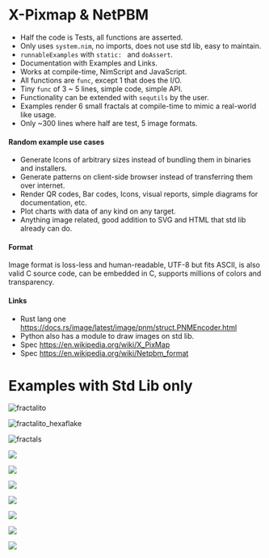 # X-Pixmap & NetPBM

- Half the code is Tests, all functions are asserted.
- Only uses `system.nim`, no imports, does not use std lib, easy to maintain.
- `runnableExamples` with `static: ` and `doAssert`.
- Documentation with Examples and Links.
- Works at compile-time, NimScript and JavaScript.
- All functions are `func`, except 1 that does the I/O.
- Tiny `func` of 3 ~ 5 lines, simple code, simple API.
- Functionality can be extended with `sequtils` by the user.
- Examples render 6 small fractals at compile-time to mimic a real-world like usage.
- Only ~300 lines where half are test, 5 image formats.


#### Random example use cases

- Generate Icons of arbitrary sizes instead of bundling them in binaries and installers.
- Generate patterns on client-side browser instead of transferring them over internet.
- Render QR codes, Bar codes, Icons, visual reports, simple diagrams for documentation, etc.
- Plot charts with data of any kind on any target.
- Anything image related, good addition to SVG and HTML that std lib already can do.


#### Format

Image format is loss-less and human-readable, UTF-8 but fits ASCII,
is also valid C source code, can be embedded in C, supports millions of colors and transparency.


#### Links

- Rust lang one https://docs.rs/image/latest/image/pnm/struct.PNMEncoder.html
- Python also has a module to draw images on std lib.
- Spec https://en.wikipedia.org/wiki/X_PixMap
- Spec https://en.wikipedia.org/wiki/Netpbm_format


# Examples with Std Lib only

![fractalito](https://user-images.githubusercontent.com/1189414/76784223-067d9100-6792-11ea-82cc-19574bb8a83f.jpeg)

![fractalito_hexaflake](https://user-images.githubusercontent.com/1189414/76784237-0aa9ae80-6792-11ea-8f57-c70e42739e8d.jpg)

![fractals](https://user-images.githubusercontent.com/1189414/76783936-89eab280-6791-11ea-95d2-1d4054c5d116.png)

![](https://raw.githubusercontent.com/juancarlospaco/netpbm/master/example.jpg)

![](https://raw.githubusercontent.com/juancarlospaco/netpbm/master/fractalito.jpeg)

![](https://raw.githubusercontent.com/juancarlospaco/netpbm/master/fractalito_Vicsek.jpeg)

![](https://raw.githubusercontent.com/juancarlospaco/netpbm/master/fractalito_hexaflake.jpg)

![](https://raw.githubusercontent.com/juancarlospaco/netpbm/master/fractalito_snowflake.jpeg)

![](https://raw.githubusercontent.com/juancarlospaco/netpbm/master/fractalito_spiral.jpeg)

![](https://raw.githubusercontent.com/juancarlospaco/netpbm/master/fractalito_tri.jpeg)
